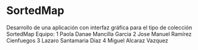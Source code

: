 # SortedMap
Desarrollo de una aplicación con interfaz gráfica para el tipo de colección SortedMap
 Equipo:
 1 Paola Danae Mancilla Garcia
 2 Jose Manuel Ramírez Cienfuegos
 3 Lazaro Santamaria Diaz
 4 Miguel Alcaraz Vazquez
 